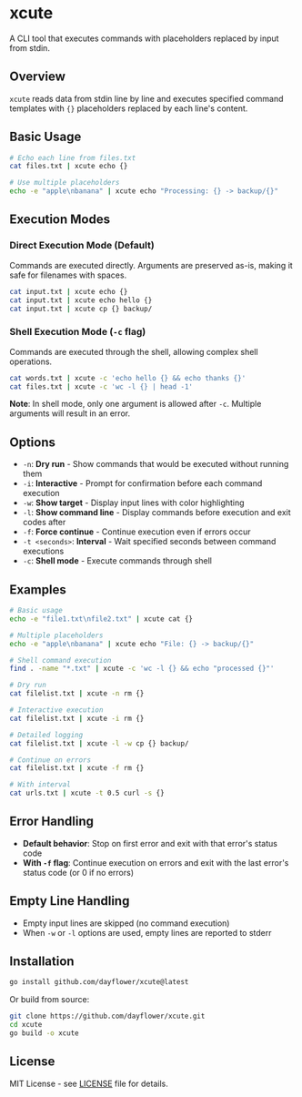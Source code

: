 # xcute

A CLI tool that executes commands with placeholders replaced by input from stdin.

## Overview

`xcute` reads data from stdin line by line and executes specified command templates with `{}` placeholders replaced by each line's content.

## Basic Usage

```bash
# Echo each line from files.txt
cat files.txt | xcute echo {}

# Use multiple placeholders
echo -e "apple\nbanana" | xcute echo "Processing: {} -> backup/{}"
```

## Execution Modes

### Direct Execution Mode (Default)

Commands are executed directly. Arguments are preserved as-is, making it safe for filenames with spaces.

```bash
cat input.txt | xcute echo {}
cat input.txt | xcute echo hello {}
cat input.txt | xcute cp {} backup/
```

### Shell Execution Mode (`-c` flag)

Commands are executed through the shell, allowing complex shell operations.

```bash
cat words.txt | xcute -c 'echo hello {} && echo thanks {}'
cat files.txt | xcute -c 'wc -l {} | head -1'
```

**Note**: In shell mode, only one argument is allowed after `-c`. Multiple arguments will result in an error.

## Options

- `-n`: **Dry run** - Show commands that would be executed without running them
- `-i`: **Interactive** - Prompt for confirmation before each command execution
- `-w`: **Show target** - Display input lines with color highlighting
- `-l`: **Show command line** - Display commands before execution and exit codes after
- `-f`: **Force continue** - Continue execution even if errors occur
- `-t <seconds>`: **Interval** - Wait specified seconds between command executions
- `-c`: **Shell mode** - Execute commands through shell

## Examples

```bash
# Basic usage
echo -e "file1.txt\nfile2.txt" | xcute cat {}

# Multiple placeholders
echo -e "apple\nbanana" | xcute echo "File: {} -> backup/{}"

# Shell command execution
find . -name "*.txt" | xcute -c 'wc -l {} && echo "processed {}"'

# Dry run
cat filelist.txt | xcute -n rm {}

# Interactive execution
cat filelist.txt | xcute -i rm {}

# Detailed logging
cat filelist.txt | xcute -l -w cp {} backup/

# Continue on errors
cat filelist.txt | xcute -f rm {}

# With interval
cat urls.txt | xcute -t 0.5 curl -s {}
```

## Error Handling

- **Default behavior**: Stop on first error and exit with that error's status code
- **With `-f` flag**: Continue execution on errors and exit with the last error's status code (or 0 if no errors)

## Empty Line Handling

- Empty input lines are skipped (no command execution)
- When `-w` or `-l` options are used, empty lines are reported to stderr

## Installation

```bash
go install github.com/dayflower/xcute@latest
```

Or build from source:

```bash
git clone https://github.com/dayflower/xcute.git
cd xcute
go build -o xcute
```

## License

MIT License - see [LICENSE](LICENSE) file for details.